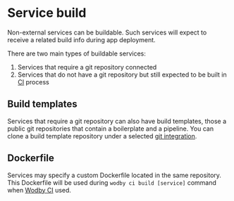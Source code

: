 # Service build

Non-external services can be buildable. Such services will expect to receive a related build info during app deployment. 

There are two main types of buildable services:

1. Services that require a git repository connected
2. Services that do not have a git repository but still expected to be built in [CI](../cicd/index.md) process

## Build templates

Services that require a git repository can also have build templates, those a public git repositories that contain a boilerplate and a pipeline. You can clone a build template repository under a selected [git integration](../integrations/index.md#git).

## Dockerfile

Services may specify a custom Dockerfile located in the same repository. This Dockerfile will be used during `wodby ci build [service]` command when [Wodby CI](../cicd/wodby-ci.md) used.
